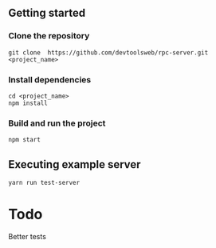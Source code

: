 ## Getting started

### Clone the repository

```
git clone  https://github.com/devtoolsweb/rpc-server.git <project_name>
```

### Install dependencies

```
cd <project_name>
npm install
```

### Build and run the project

```
npm start
```

## Executing example server

```
yarn run test-server
```

# Todo

Better tests
